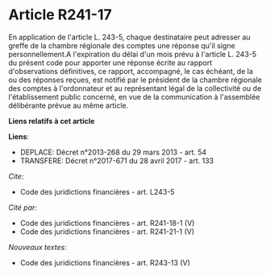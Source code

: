 # Article R241-17

En application de l'article L. 243-5, chaque destinataire peut adresser au greffe de la chambre régionale des comptes une
réponse qu'il signe personnellement.A l'expiration du délai d'un mois prévu à l'article L. 243-5 du présent code pour
apporter une réponse écrite au rapport d'observations définitives, ce rapport, accompagné, le cas échéant, de la ou des
réponses reçues, est notifié par le président de la chambre régionale des comptes à l'ordonnateur et au représentant légal de
la collectivité ou de l'établissement public concerné, en vue de la communication à l'assemblée délibérante prévue au même
article.

**Liens relatifs à cet article**

**Liens**:

  - DEPLACE: Décret n°2013-268 du 29 mars 2013 - art. 54
  - TRANSFERE: Décret n°2017-671 du 28 avril 2017 - art. 133

_Cite_:

  - Code des juridictions financières - art. L243-5

_Cité par_:

  - Code des juridictions financières - art. R241-18-1 (V)
  - Code des juridictions financières - art. R241-21-1 (V)

_Nouveaux textes_:

  - Code des juridictions financières - art. R243-13 (V)
